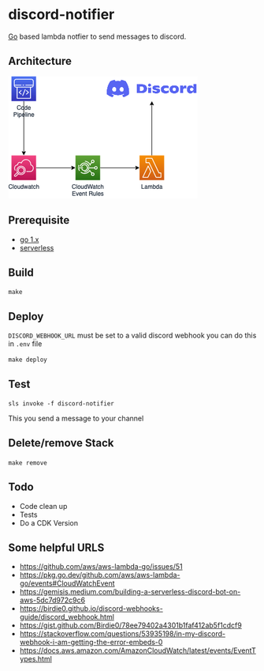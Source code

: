 # discord-notifier

[Go](https://golang.org/) based lambda notfier to send messages to discord.

## Architecture

![Design Diagram](doco/images/go-discord-notifier.png)

## Prerequisite

- [go 1.x](https://golang.org/)
- [serverless](https://www.serverless.com/)

## Build

`make`

## Deploy

`DISCORD_WEBHOOK_URL` must be set to a valid discord webhook you can do this in `.env` file

`make deploy`

## Test

`sls invoke -f discord-notifier`

This you send a message to your channel

## Delete/remove Stack

`make remove`

## Todo

- Code clean up
- Tests
- Do a CDK Version

## Some helpful URLS

- <https://github.com/aws/aws-lambda-go/issues/51>
- <https://pkg.go.dev/github.com/aws/aws-lambda-go/events#CloudWatchEvent>
- <https://gemisis.medium.com/building-a-serverless-discord-bot-on-aws-5dc7d972c9c6>
- <https://birdie0.github.io/discord-webhooks-guide/discord_webhook.html>
- <https://gist.github.com/Birdie0/78ee79402a4301b1faf412ab5f1cdcf9>
- <https://stackoverflow.com/questions/53935198/in-my-discord-webhook-i-am-getting-the-error-embeds-0>
- <https://docs.aws.amazon.com/AmazonCloudWatch/latest/events/EventTypes.html>
